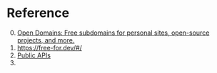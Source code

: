 # Reference

0. [Open Domains: Free subdomains for personal sites, open-source projects, and more.](https://open-domains.net/)
0. https://free-for.dev/#/
0. [Public APIs](https://github.com/public-apis/public-apis)
0. [](http://poly.pizza/)

